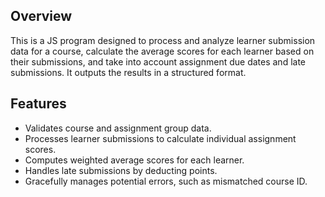 
## Overview

This is a JS program designed to process and analyze learner submission data for a course, calculate the average scores for each learner based on their submissions, and take into account assignment due dates and late submissions. It outputs the results in a structured format.

## Features

- Validates course and assignment group data.
- Processes learner submissions to calculate individual assignment scores.
- Computes weighted average scores for each learner.
- Handles late submissions by deducting points.
- Gracefully manages potential errors, such as mismatched course ID.
